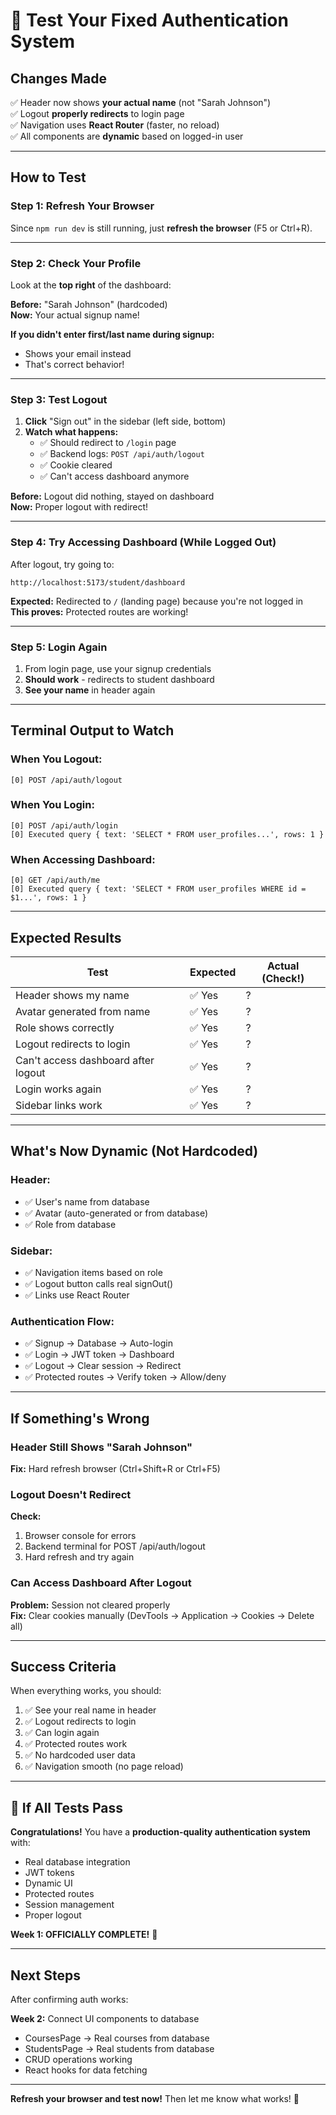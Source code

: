 # 🎯 Test Your Fixed Authentication System

## Changes Made

✅ Header now shows **your actual name** (not "Sarah Johnson")  
✅ Logout **properly redirects** to login page  
✅ Navigation uses **React Router** (faster, no reload)  
✅ All components are **dynamic** based on logged-in user  

---

## How to Test

### Step 1: Refresh Your Browser

Since `npm run dev` is still running, just **refresh the browser** (F5 or Ctrl+R).

---

### Step 2: Check Your Profile

Look at the **top right** of the dashboard:

**Before:** "Sarah Johnson" (hardcoded)  
**Now:** Your actual signup name!

**If you didn't enter first/last name during signup:**
- Shows your email instead
- That's correct behavior!

---

### Step 3: Test Logout

1. **Click** "Sign out" in the sidebar (left side, bottom)
2. **Watch what happens:**
   - ✅ Should redirect to `/login` page
   - ✅ Backend logs: `POST /api/auth/logout`
   - ✅ Cookie cleared
   - ✅ Can't access dashboard anymore

**Before:** Logout did nothing, stayed on dashboard  
**Now:** Proper logout with redirect!

---

### Step 4: Try Accessing Dashboard (While Logged Out)

After logout, try going to:
```
http://localhost:5173/student/dashboard
```

**Expected:** Redirected to `/` (landing page) because you're not logged in  
**This proves:** Protected routes are working!

---

### Step 5: Login Again

1. From login page, use your signup credentials
2. **Should work** - redirects to student dashboard
3. **See your name** in header again

---

## Terminal Output to Watch

### When You Logout:
```
[0] POST /api/auth/logout
```

### When You Login:
```
[0] POST /api/auth/login
[0] Executed query { text: 'SELECT * FROM user_profiles...', rows: 1 }
```

### When Accessing Dashboard:
```
[0] GET /api/auth/me
[0] Executed query { text: 'SELECT * FROM user_profiles WHERE id = $1...', rows: 1 }
```

---

## Expected Results

| Test | Expected | Actual (Check!) |
|------|----------|----------------|
| Header shows my name | ✅ Yes | ? |
| Avatar generated from name | ✅ Yes | ? |
| Role shows correctly | ✅ Yes | ? |
| Logout redirects to login | ✅ Yes | ? |
| Can't access dashboard after logout | ✅ Yes | ? |
| Login works again | ✅ Yes | ? |
| Sidebar links work | ✅ Yes | ? |

---

## What's Now Dynamic (Not Hardcoded)

### Header:
- ✅ User's name from database
- ✅ Avatar (auto-generated or from database)
- ✅ Role from database

### Sidebar:
- ✅ Navigation items based on role
- ✅ Logout button calls real signOut()
- ✅ Links use React Router

### Authentication Flow:
- ✅ Signup → Database → Auto-login
- ✅ Login → JWT token → Dashboard
- ✅ Logout → Clear session → Redirect
- ✅ Protected routes → Verify token → Allow/deny

---

## If Something's Wrong

### Header Still Shows "Sarah Johnson"
**Fix:** Hard refresh browser (Ctrl+Shift+R or Ctrl+F5)

### Logout Doesn't Redirect
**Check:** 
1. Browser console for errors
2. Backend terminal for POST /api/auth/logout
3. Hard refresh and try again

### Can Access Dashboard After Logout
**Problem:** Session not cleared properly  
**Fix:** Clear cookies manually (DevTools → Application → Cookies → Delete all)

---

## Success Criteria

When everything works, you should:

1. ✅ See your real name in header
2. ✅ Logout redirects to login
3. ✅ Can login again
4. ✅ Protected routes work
5. ✅ No hardcoded user data
6. ✅ Navigation smooth (no page reload)

---

## 🎉 If All Tests Pass

**Congratulations!** You have a **production-quality authentication system** with:
- Real database integration
- JWT tokens
- Dynamic UI
- Protected routes
- Session management
- Proper logout

**Week 1: OFFICIALLY COMPLETE!** 🚀

---

## Next Steps

After confirming auth works:

**Week 2:** Connect UI components to database
- CoursesPage → Real courses from database
- StudentsPage → Real students from database
- CRUD operations working
- React hooks for data fetching

---

**Refresh your browser and test now!** Then let me know what works! 🎯


